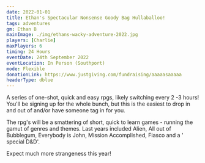 ```yaml
---
date: 2022-01-01
title: Ethan's Spectacular Nonsense Goody Bag Hullaballoo!
tags: adventures
gm: Ethan B
mainImage: ./img/ethans-wacky-adventure-2022.jpg
players: [Charlie]
maxPlayers: 6
timing: 24 Hours
eventDate: 24th September 2022
eventLocation: In Person (Southport)
mode: Flexible
donationLink: https://www.justgiving.com/fundraising/aaaaasaaaaa
headerType: dblue
---
```


A series of one-shot, quick and easy rpgs, likely switching every 2 -3 hours! You'll be signing up for the whole bunch, but this is the easiest to drop in and out of and/or have someone tag in for you.

The rpg's will be a smattering of short, quick to learn games - running the gamut of genres and themes. Last years included Alien, All out of Bubblegum, Everybody is John, Mission Accomplished, Fiasco and a ' special D&D'.

Expect much more strangeness this year!
